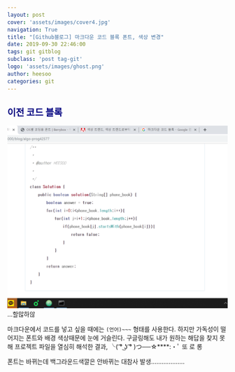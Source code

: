 ```yaml
---
layout: post
cover: 'assets/images/cover4.jpg'
navigation: True
title: "[Github블로그] 마크다운 코드 블록 폰트, 색상 변경"
date: 2019-09-30 22:46:00
tags: git gitblog
subclass: 'post tag-git'
logo: 'assets/images/ghost.png'
author: heesoo
categories: git
---
```

## <span style="color:navy">이전 코드 블록</span>
![캡처](./assets/images/190930_2.png)
...할많하않

마크다운에서 코드를 넣고 싶을 때에는 ```(언어)~~~``` 형태를 사용한다. 하지만 가독성이 떨어지는 폰트와 배경 색상때문에 눈에 거슬린다. 구글링해도 내가 원하는 해답을 찾지 못해 프로젝트 파일을 열심히 해석한 결과,
╰( ͡° ͜ʖ ͡° )つ──☆****:・ﾟ 또 로 롱

폰트는 바뀌는데 백그라운드색깔은 안바뀌는 대참사 발생...................
